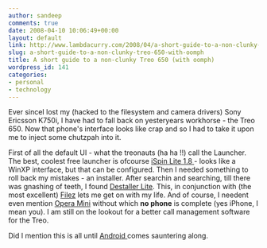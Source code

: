 ```yaml
---
author: sandeep
comments: true
date: 2008-04-10 10:06:49+00:00
layout: default
link: http://www.lambdacurry.com/2008/04/a-short-guide-to-a-non-clunky-treo-650-with-oomph/
slug: a-short-guide-to-a-non-clunky-treo-650-with-oomph
title: A short guide to a non-clunky Treo 650 (with oomph)
wordpress_id: 141
categories:
- personal
- technology
---
```


Ever sinceI lost my (hacked to the filesystem and camera drivers) Sony Ericsson K750i, I have had to fall back on yesteryears workhorse - the Treo 650. Now that phone's interface looks like crap and so I had to take it upon me to inject some chutzpah into it.

First of all the default UI - what the treonauts (ha ha !!) call the Launcher. The best, coolest free launcher is ofcourse [iSpin Lite 1.8 ](http://www.freewarepalm.com/utilities/ispinlauncher.shtml)- looks like a WinXP interface, but that can be configured. Then I needed something to roll back my mistakes - an installer. After searchin and searching, till there was gnashing of teeth, I found [Destaller Lite](http://mytreo.net/downloads/destaller-lite,554.html). This, in conjunction with (the most excellent) [Filez](http://mytreo.net/downloads/filez,3.html) lets me get on with my life. And of course, I needent even mention [Opera Mini](http://www.operamini.com/) without which **no phone** is complete (yes iPhone, I mean you). I am still on the lookout for a better call management software for the Treo.

Did I mention this is all until [Android ](http://en.wikipedia.org/wiki/Android_(mobile_phone_platform))comes sauntering along.
